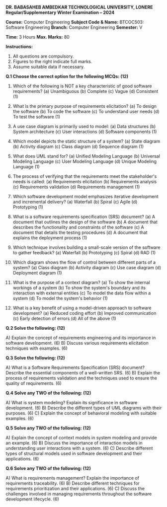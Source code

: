 **DR. BABASAHEB AMBEDKAR TECHNOLOGICAL UNIVERSITY, LONERE**
**Regular/Supplementary Winter Examination – 2024**

**Course:** Computer Engineering
**Subject Code & Name:** BTCOC503: Software Engineering
**Branch:** Computer Engineering
**Semester:** V

**Time:** 3 Hours                                                                     **Max. Marks:** 80

**Instructions:**
1. All questions are compulsory.
2. Figures to the right indicate full marks.
3. Assume suitable data if necessary.


**Q.1 Choose the correct option for the following MCQs: (12)**

1.  Which of the following is NOT a key characteristic of good software requirements? (a) Unambiguous (b) Complete (c) Vague (d) Consistent (1)

2.  What is the primary purpose of requirements elicitation? (a) To design the software (b) To code the software (c) To understand user needs (d) To test the software (1)

3.  A use case diagram is primarily used to model: (a) Data structures (b) System architecture (c) User interactions (d) Software components (1)

4.  Which model depicts the static structure of a system? (a) State diagram (b) Activity diagram (c) Class diagram (d) Sequence diagram (1)

5.  What does UML stand for? (a) Unified Modeling Language (b) Universal Modeling Language (c) User Modeling Language (d) Unique Modeling Language (1)

6.  The process of verifying that the requirements meet the stakeholder's needs is called: (a) Requirements elicitation (b) Requirements analysis (c) Requirements validation (d) Requirements management (1)

7.  Which software development model emphasizes iterative development and incremental delivery? (a) Waterfall (b) Spiral (c) Agile (d) Prototyping (1)

8.  What is a software requirements specification (SRS) document? (a) A document that outlines the design of the software (b) A document that describes the functionality and constraints of the software (c) A document that details the testing procedures (d) A document that explains the deployment process (1)

9.  Which technique involves building a small-scale version of the software to gather feedback? (a) Waterfall (b) Prototyping (c) Spiral (d) RAD (1)

10. Which diagram shows the flow of control between different parts of a system? (a) Class diagram (b) Activity diagram (c) Use case diagram (d) Deployment diagram (1)

11.  What is the purpose of a context diagram? (a) To show the internal workings of a system (b) To show the system's boundary and its interaction with external entities (c) To model the data flow within a system (d) To model the system's behavior (1)

12. What is a key benefit of using a model-driven approach to software development? (a) Reduced coding effort (b) Improved communication (c) Early detection of errors (d) All of the above (1)


**Q.2  Solve the following: (12)**

A) Explain the concept of requirements engineering and its importance in software development. (6)
B) Discuss various requirements elicitation techniques with examples. (6)


**Q.3 Solve the following: (12)**

A) What is a Software Requirements Specification (SRS) document? Describe the essential components of a well-written SRS. (6)
B) Explain the process of requirements validation and the techniques used to ensure the quality of requirements. (6)


**Q.4 Solve any TWO of the following: (12)**

A) What is system modeling? Explain its significance in software development. (6)
B) Describe the different types of UML diagrams with their purposes. (6)
C) Explain the concept of behavioral modeling with suitable examples. (6)


**Q.5 Solve any TWO of the following: (12)**

A)  Explain the concept of context models in system modeling and provide an example. (6)
B)  Discuss the importance of interaction models in understanding user interactions with a system. (6)
C)  Describe different types of structural models used in software development and their applications. (6)


**Q.6 Solve any TWO of the following: (12)**

A) What is requirements management? Explain the importance of requirements traceability. (6)
B) Describe different techniques for requirements prioritization and their applications. (6)
C)  Discuss the challenges involved in managing requirements throughout the software development lifecycle. (6)



